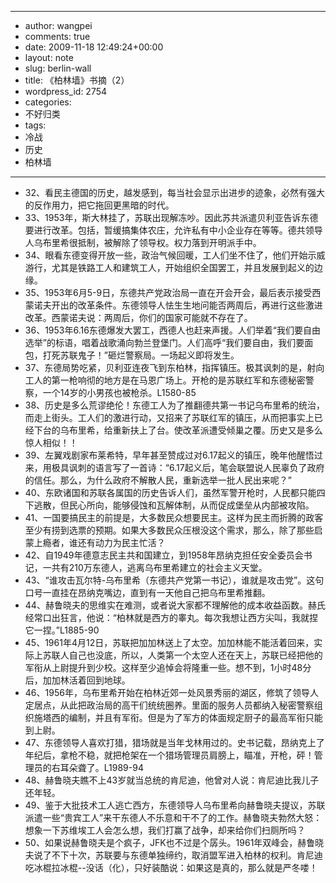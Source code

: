- --
- author: wangpei
- comments: true
- date: 2009-11-18 12:49:24+00:00
- layout: note
- slug: berlin-wall
- title: 《柏林墙》书摘（2）
- wordpress_id: 2754
- categories:
- 不好归类
- tags:
- 冷战
- 历史
- 柏林墙
- --
- 32、看民主德国的历史，越发感到，每当社会显示出进步的迹象，必然有强大的反作用力，把它拖回更黑暗的时代。
- 33、1953年，斯大林挂了，苏联出现解冻吵。因此苏共派遣贝利亚告诉东德要进行改革。包括，暂缓搞集体农庄，允许私有中小企业存在等等。德共领导人乌布里希很抵制，被解除了领导权。权力落到开明派手中。
- 34、眼看东德变得开放一些，政治气候回暖，工人们坐不住了，他们开始示威游行，尤其是铁路工人和建筑工人，开始组织全国罢工，并且发展到起义的边缘。
- 35、1953年6月5-9日，东德共产党政治局一直在开会开会，最后表示接受西蒙诺夫开出的改革条件。东德领导人怯生生地问能否两周后，再进行这些激进改革。西蒙诺夫说：两周后，你们的国家可能就不存在了。
- 36、1953年6.16东德爆发大罢工，西德人也赶来声援。人们举着“我们要自由选举”的标语，唱着战歌涌向勃兰登堡门。人们高呼“我们要自由，我们要面包，打死苏联鬼子！”砸烂警察局。一场起义即将发生。
- 37、东德局势吃紧，贝利亚连夜飞到东柏林，指挥镇压。极其讽刺的是，射向工人的第一枪响彻的地方是在马恩广场上。开枪的是苏联红军和东德秘密警察，一个14岁的小男孩也被枪杀。L1580-85 
- 38、历史是多么荒谬绝伦！东德工人为了推翻德共第一书记乌布里希的统治，而走上街头。工人们的激进行动，又招来了苏联红军的镇压，从而把事实上已经下台的乌布里希，给重新扶上了台。使改革派遭受倾巢之覆。历史又是多么惊人相似！！
- 39、左翼戏剧家布莱希特，早年甚至赞成过对6.17起义的镇压，晚年他醒悟过来，用极具讽刺的语言写了一首诗：“6.17起义后，笔会联盟说人民辜负了政府的信任。那么，为什么政府不解散人民，重新选举一批人民出来呢？”
- 40、东欧诸国和苏联各属国的历史告诉人们，虽然军警开枪时，人民都只能四下逃散，但民心所向，能够侵蚀和瓦解体制，从而促成堡垒从内部被攻陷。
- 41、一国要搞民主的前提是，大多数民众想要民主。这样为民主而折腾的政客至少有捞到选票的预期。如果大多数民众压根没这个需求，那么，除了那些启蒙上瘾者，谁还有动力为民主忙活？
- 42、自1949年德意志民主共和国建立，到1958年昂纳克担任安全委员会书记，一共有210万东德人，逃离乌布里希建立的社会主义天堂。
- 43、“谁攻击瓦尔特-乌布里希（东德共产党第一书记），谁就是攻击党”。这句口号一直挂在昂纳克嘴边，直到有一天他自己把乌布里希推翻。
- 44、赫鲁晓夫的思维实在难测，或者说大家都不理解他的成本收益函数。赫氏经常口出狂言，他说：“柏林就是西方的睾丸。每次我想让西方尖叫，我就捏它一捏。”L1885-90 
- 45、1961年4月12日，苏联把加加林送上了太空。加加林能不能活着回来，实际上苏联人自己也没底，所以，人类第一个太空人还在天上，苏联已经把他的军衔从上尉提升到少校。这样至少追悼会将隆重一些。想不到，1小时48分后，加加林活着回到地球。
- 46、1956年，乌布里希开始在柏林近郊一处风景秀丽的湖区，修筑了领导人定居点，从此把政治局的高干们统统圈养。里面的服务人员都纳入秘密警察组织施塔西的编制，并且有军衔。但是为了军方的体面规定厨子的最高军衔只能到上尉。
- 47、东德领导人喜欢打猎，猎场就是当年戈林用过的。史书记载，昂纳克上了年纪后，拿枪不稳，就把枪架在一个猎场管理员肩膀上，瞄准，开枪，砰！管理员的右耳朵聋了。L1989-94
- 48、赫鲁晓夫瞧不上43岁就当总统的肯尼迪，他曾对人说：肯尼迪比我儿子还年轻。
- 49、鉴于大批技术工人逃亡西方，东德领导人乌布里希向赫鲁晓夫提议，苏联派遣一些“贵宾工人”来干东德人不乐意和干不了的工作。赫鲁晓夫勃然大怒：想象一下苏维埃工人会怎么想，我们打赢了战争，却来给你们扫厕所吗？ 
- 50、如果说赫鲁晓夫是个疯子，JFK也不过是个孱头。1961年双峰会，赫鲁晓夫说了不下十次，苏联要与东德单独缔约，取消盟军进入柏林的权利。肯尼迪吃冰棍拉冰棍--没话（化），只好装酷说：如果这是真的，那么就是严冬喽！
